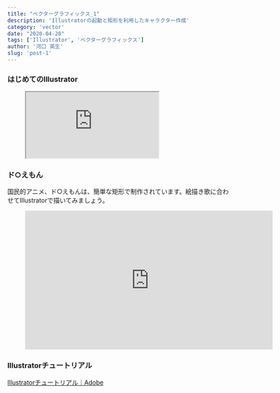 ```yaml
---
title: "ベクターグラフィックス_1"
description: 'Illustratorの起動と矩形を利用したキャラクター作成'
category: 'vector'
date: "2020-04-28"
tags: ['Illustrator', 'ベクターグラフィックス']
author: '河口 英生'
slug: 'post-1'
---
```

<h3 class="title is-5" >はじめてのIllustrator</h3>
<figure class="is-fullwidth">
  <iframe src="https://drive.google.com/file/d/1QPH8tud7wSj39huFQTq3KaY2c75hso6A/preview"></iframe>
</figure>
<h3 class="title is-5" >ド○えもん</h3>
<p>国民的アニメ、ド○えもんは、簡単な矩形で制作されています。絵描き歌に合わせてIllustratorで描いてみましょう。</p>
<figure class="is-fullwidth">
  <iframe width="560" height="315" src="https://www.youtube.com/embed/Behej0t0Axw" frameborder="0" allow="accelerometer; autoplay; encrypted-media; gyroscope; picture-in-picture" allowfullscreen></iframe>
</figure>
<h3 class="title is-5" >Illustratorチュートリアル</h3>
<p><a href="https://helpx.adobe.com/jp/illustrator/tutorials.html" >Illustratorチュートリアル｜Adobe</a></p>
